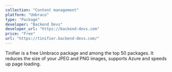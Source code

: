 ```yaml
---
collection: "Content management"
platform: "Umbraco"
type: "Package"
developer: "Backend Devs"
developer_url: "https://backend-devs.com"
price: "Free"
url: "https://tinifier.backend-devs.com/"
---
```


Tinifier is a free Umbraco package and among the top 50 packages. It reduces
the size of your JPEG and PNG images, supports Azure and speeds up page
loading.
